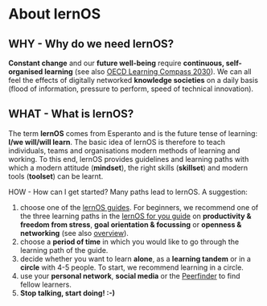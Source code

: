 # About lernOS

## WHY - Why do we need lernOS?
**Constant change** and our **future well-being** require **continuous, self-organised learning** (see also [OECD Learning Compass 2030](https://www.oecd.org/education/2030-project/contact/OECD_Lernkompass_2030.pdf)). We can all feel the effects of digitally networked **knowledge societies** on a daily basis (flood of information, pressure to perform, speed of technical innovation).


## WHAT - What is lernOS?
The term **lernOS** comes from Esperanto and is the future tense of learning: **I/we will/will learn**. The basic idea of lernOS is therefore to teach individuals, teams and organisations modern methods of learning and working. To this end, lernOS provides guidelines and learning paths with which a modern attitude (**mindset**), the right skills (**skillset**) and modern tools (**toolset**) can be learnt.


HOW - How can I get started?
Many paths lead to lernOS. A suggestion:

1. choose one of the [lernOS guides](./guides). For beginners, we recommend one of the three learning paths in the [lernOS for you guide](https://cogneon.github.io/lernos-for-you/de/) on **productivity & freedom from stress**, **goal orientation & focussing** or **openness & networking** (see also [overview](https://cogneon.github.io/lernos-for-you/de/2-0-Lernpfade/)).
1. choose a **period of time** in which you would like to go through the learning path of the guide.
1. decide whether you want to learn **alone**, as a **learning tandem** or in a **circle** with 4-5 people. To start, we recommend learning in a circle.
1. use your **personal network**, **social media** or the [Peerfinder](https://web.peerfinder.app/de) to find fellow learners.
1. **Stop talking, start doing! :-)**